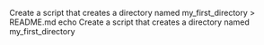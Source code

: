 Create a script that creates a directory named my_first_directory > README.md
echo Create a script that creates a directory named my_first_directory
